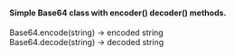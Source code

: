 <h4>Simple Base64 class with encoder() decoder() methods.</h4>
Base64.encode(string) -> encoded string
<br>
Base64.decode(string) -> decoded string
